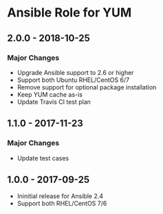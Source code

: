 # Ansible Role for YUM

## 2.0.0 - 2018-10-25

### Major Changes

  - Upgrade Ansible support to 2.6 or higher
  - Support both Ubuntu RHEL/CentOS 6/7
  - Remove support for optional package installation
  - Keep YUM cache as-is
  - Update Travis CI test plan

## 1.1.0 - 2017-11-23

### Major Changes

  - Update test cases

## 1.0.0 - 2017-09-25

  - Ininitial release for Ansible 2.4
  - Support both RHEL/CentOS 7/6
